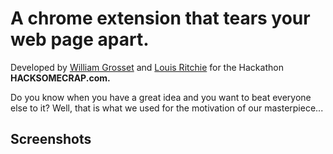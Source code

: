 
# A chrome extension that tears your web page apart. 

Developed by [William Grosset](http://github.com/williamgrosset) and [Louis Ritchie](http://github.com/louisritchie) for the Hackathon **HACKSOMECRAP.com.**

Do you know when you have a great idea and you want to beat everyone else to it? Well, that is what we used for the motivation of our masterpiece...

## Screenshots

